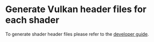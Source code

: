 # Generate Vulkan header files for each shader

To generate shader header files please refer to the [developer guide](https://developers.google.com/cardboard/develop/c/vulkan).
